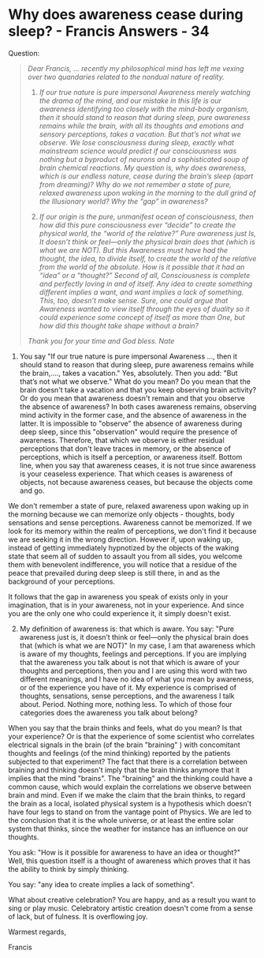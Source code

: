 # Why does awareness cease during sleep? - Francis Answers - 34

Question:

>_Dear Francis, ... recently my philosophical mind has left me vexing over two quandaries related to the nondual nature of reality._
>
>1. _If our true nature is pure impersonal Awareness merely watching the drama of the mind, and our mistake in this life is our awareness identifying too closely with the mind-body organism, then it should stand to reason that during sleep, pure awareness remains while the brain, with all its thoughts and emotions and sensory perceptions, takes a vacation. But that’s not what we observe. We lose consciousness during sleep, exactly what mainstream science would predict if our consciousness was nothing but a byproduct of neurons and a sophisticated soup of brain chemical reactions. My question is, why does awareness, which is our endless nature, cease during the brain’s sleep (apart from dreaming)? Why do we not remember a state of pure, relaxed awareness upon waking in the morning to the dull grind of the Illusionary world? Why the “gap” in awareness?_
>
>2. _If our origin is the pure, unmanifest ocean of consciousness, then how did this pure consciousness ever “decide” to create the physical world, the “world of the relative?” Pure awareness just Is, It doesn’t think or feel—only the physical brain does that (which is what we are NOT). But this Awareness must have had the thought, the idea, to divide itself, to create the world of the relative from the world of the absolute. How is it possible that it had an “idea” or a “thought?” Second of all, Consciousness is complete and perfectly loving in and of itself. Any idea to create something different implies a want, and want implies a lack of something. This, too, doesn’t make sense. Sure, one could argue that Awareness wanted to view itself through the eyes of duality so it could experience some concept of itself as more than One, but how did this thought take shape without a brain?_
>
>_Thank you for your time and God bless. Nate_

1. You say "If our true nature is pure impersonal Awareness ..., then it should stand to reason that during sleep, pure awareness remains while the brain,...., takes a vacation." Yes, absolutely. Then you add: "But that’s not what we observe." What do you mean? Do you mean that the brain doesn't take a vacation and that you keep observing brain activity? Or do you mean that awareness doesn't remain and that you observe the absence of awareness? In both cases awareness remains, observing mind activity in the former case, and the absence of awareness in the latter. It is impossible to "observe" the absence of awareness during deep sleep, since this "observation" would require the presence of awareness. Therefore, that which we observe is either residual perceptions that don't leave traces in memory, or the absence of perceptions, which is itself a perception, or awareness itself. Bottom line, when you say that awareness ceases, it is not true since awareness is your ceaseless experience. That which ceases is awareness of objects, not because awareness ceases, but because the objects come and go.

We don't remember a state of pure, relaxed awareness upon waking up in the morning because we can memorize only objects - thoughts, body sensations and sense perceptions. Awareness cannot be memorized. If we look for its memory within the realm of perceptions, we don't find it because we are seeking it in the wrong direction. However if, upon waking up, instead of getting immediately hypnotized by the objects of the waking state that seem all of sudden to assault you from all sides, you welcome them with benevolent indifference, you will notice that a residue of the peace that prevailed during deep sleep is still there, in and as the background of your perceptions.

It follows that the gap in awareness you speak of exists only in your imagination, that is in your awareness, not in your experience. And since you are the only one who could experience it, it simply doesn't exist.

2. My definition of awareness is: that which is aware. You say: "Pure awareness just is, it doesn’t think or feel—only the physical brain does that (which is what we are NOT)" In my case, I am that awareness which is aware of my thoughts, feelings and perceptions. If you are implying that the awareness you talk about is not that which is aware of your thoughts and perceptions, then you and I are using this word with two different meanings, and I have no idea of what you mean by awareness, or of the experience you have of it. My experience is comprised of thoughts, sensations, sense perceptions, and the awareness I talk about. Period. Nothing more, nothing less. To which of those four categories does the awareness you talk about belong?

When you say that the brain thinks and feels, what do you mean? Is that your experience? Or is that the experience of some scientist who correlates electrical signals in the brain (of the brain "braining" ) with concomitant thoughts and feelings (of the mind thinking) reported by the patients subjected to that experiment? The fact that there is a correlation between braining and thinking doesn't imply that the brain thinks anymore that it implies that the mind "brains". The "braining" and the thinking could have a common cause, which would explain the correlations we observe between brain and mind. Even if we make the claim that the brain thinks, to regard the brain as a local, isolated physical system is a hypothesis which doesn't have four legs to stand on from the vantage point of Physics. We are led to the conclusion that it is the whole universe, or at least the entire solar system that thinks, since the weather for instance has an influence on our thoughts.

You ask: "How is it possible for awareness to have an idea or thought?" Well, this question itself is a thought of awareness which proves that it has the ability to think by simply thinking.

You say: "any idea to create implies a lack of something".

What about creative celebration? You are happy, and as a result you want to sing or play music. Celebratory artistic creation doesn't come from a sense of lack, but of fulness. It is overflowing joy.

Warmest regards,

Francis

